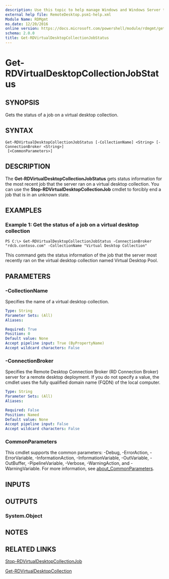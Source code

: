 ```yaml
---
description: Use this topic to help manage Windows and Windows Server technologies with Windows PowerShell.
external help file: RemoteDesktop.psm1-help.xml
Module Name: RDMgmt
ms.date: 12/20/2016
online version: https://docs.microsoft.com/powershell/module/rdmgmt/get-rdvirtualdesktopcollectionjobstatus?view=windowsserver2022-ps&wt.mc_id=ps-gethelp
schema: 2.0.0
title: Get-RDVirtualDesktopCollectionJobStatus
---
```


# Get-RDVirtualDesktopCollectionJobStatus

## SYNOPSIS
Gets the status of a job on a virtual desktop collection.

## SYNTAX

```
Get-RDVirtualDesktopCollectionJobStatus [-CollectionName] <String> [-ConnectionBroker <String>]
 [<CommonParameters>]
```

## DESCRIPTION
The **Get-RDVirtualDesktopCollectionJobStatus** gets status information for the most recent job that the server ran on a virtual desktop collection.
You can use the **Stop-RDVirtualDesktopCollectionJob** cmdlet to forcibly end a job that is in an unknown state.

## EXAMPLES

### Example 1: Get the status of a job on a virtual desktop collection
```
PS C:\> Get-RDVirtualDesktopCollectionJobStatus -ConnectionBroker "rdcb.contoso.com" -CollectionName "Virtual Desktop Collection"
```

This command gets the status information of the job that the server most recently ran on the virtual desktop collection named Virtual Desktop Pool.

## PARAMETERS

### -CollectionName
Specifies the name of a virtual desktop collection.

```yaml
Type: String
Parameter Sets: (All)
Aliases:

Required: True
Position: 0
Default value: None
Accept pipeline input: True (ByPropertyName)
Accept wildcard characters: False
```

### -ConnectionBroker
Specifies the Remote Desktop Connection Broker (RD Connection Broker) server for a remote desktop deployment.
If you do not specify a value, the cmdlet uses the fully qualified domain name (FQDN) of the local computer.

```yaml
Type: String
Parameter Sets: (All)
Aliases:

Required: False
Position: Named
Default value: None
Accept pipeline input: False
Accept wildcard characters: False
```

### CommonParameters
This cmdlet supports the common parameters: -Debug, -ErrorAction, -ErrorVariable, -InformationAction, -InformationVariable, -OutVariable, -OutBuffer, -PipelineVariable, -Verbose, -WarningAction, and -WarningVariable. For more information, see [about_CommonParameters](https://go.microsoft.com/fwlink/?LinkID=113216).

## INPUTS

## OUTPUTS

### System.Object

## NOTES

## RELATED LINKS

[Stop-RDVirtualDesktopCollectionJob](./Stop-RDVirtualDesktopCollectionJob.md)

[Get-RDVirtualDesktopCollection](./Get-RDVirtualDesktopCollection.md)

